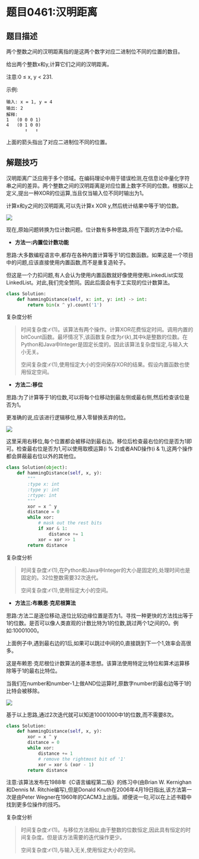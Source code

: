 # 题目0461:汉明距离
## 题目描述

两个整数之间的汉明距离指的是这两个数字对应二进制位不同的位置的数目。

给出两个整数x和y,计算它们之间的汉明距离。

注意:0 ≤ x, y < 231.

示例:

```
输入: x = 1, y = 4
输出: 2
解释:
1   (0 0 0 1)
4   (0 1 0 0)
       ↑   ↑
```

上面的箭头指出了对应二进制位不同的位置。

## 解题技巧

汉明距离广泛应用于多个领域。在编码理论中用于错误检测,在信息论中量化字符串之间的差异。两个整数之间的汉明距离是对应位置上数字不同的位数。根据以上定义,提出一种XOR的位运算,当且仅当输入位不同时输出为1。

计算x和y之间的汉明距离,可以先计算x XOR y,然后统计结果中等于1的位数。

![](http://pic.leetcode-cn.com/Figures/461/461_XOR.png)

现在,原始问题转换为位计数问题。位计数有多种思路,将在下面的方法中介绍。

* **方法一:内置位计数功能**

思路:大多数编程语言中,都存在各种内置计算等于1的位数函数。如果这是一个项目中的问题,应该直接使用内置函数,而不是重复造轮子。

但这是一个力扣问题,有人会认为使用内置函数就好像使用使用LinkedList实现LinkedList。对此,我们完全赞同。因此后面会有手工实现的位计数算法。

```python
class Solution:
    def hammingDistance(self, x: int, y: int) -> int:
        return bin(x ^ y).count('1')
```

复杂度分析

> 时间复杂度:$\mathcal{O}(1)$。该算法有两个操作。计算XOR花费恒定时间。调用内置的bitCount函数。最坏情况下,该函数复杂度为$\mathcal{O}(k)$,其中k是整数的位数。在Python和Java中Integer是固定长度的。因此该算法复杂度恒定,与输入大小无关。
>
> 空间复杂度:$\mathcal{O}(1)$,使用恒定大小的空间保存XOR的结果。假设内置函数也使用恒定空间。

* **方法二:移位**

思路:为了计算等于1的位数,可以将每个位移动到最左侧或最右侧,然后检查该位是否为1。

更准确的说,应该进行逻辑移位,移入零替换丢弃的位。

![](http://pic.leetcode-cn.com/Figures/461/461_shift.png)

这里采用右移位,每个位置都会被移动到最右边。移位后检查最右位的位是否为1即可。检查最右位是否为1,可以使用取模运算(i % 2)或者AND操作(i & 1),这两个操作都会屏蔽最右位以外的其他位。

```python
class Solution(object):
    def hammingDistance(self, x, y):
        """
        :type x: int
        :type y: int
        :rtype: int
        """
        xor = x ^ y
        distance = 0
        while xor:
            # mask out the rest bits
            if xor & 1:
                distance += 1
            xor = xor >> 1
        return distance
```

复杂度分析

> 时间复杂度:$\mathcal{O}(1)$,在Python和Java中Integer的大小是固定的,处理时间也是固定的。32位整数需要32次迭代。
> 
> 空间复杂度:$\mathcal{O}(1)$,使用恒定大小的空间。

* **方法三:布赖恩·克尼根算法**

思路:方法二是逐位移动,逐位比较边缘位置是否为1。寻找一种更快的方法找出等于1的位数。是否可以像人类直观的计数比特为1的位数,跳过两个1之间的0。例如:10001000。

上面例子中,遇到最右边的1后,如果可以跳过中间的0,直接跳到下一个1,效率会高很多。

这是布赖恩·克尼根位计数算法的基本思想。该算法使用特定比特位和算术运算移除等于1的最右比特位。

当我们在number和number-1上做AND位运算时,原数字number的最右边等于1的比特会被移除。

![](http://pic.leetcode-cn.com/Figures/461/461_brian.png)

基于以上思路,通过2次迭代就可以知道10001000中1的位数,而不需要8次。

```python
class Solution:
    def hammingDistance(self, x, y):
        xor = x ^ y
        distance = 0
        while xor:
            distance += 1
            # remove the rightmost bit of '1'
            xor = xor & (xor - 1)
        return distance
```

注意:该算法发布在1988年《C语言编程第二版》的练习中(由Brian W. Kernighan和Dennis M. Ritchie编写),但是Donald Knuth在2006年4月19日指出,该方法第一次是由Peter Wegner在1960年的CACM3上出版。顺便说一句,可以在上述书籍中找到更多位操作的技巧。

复杂度分析

> 时间复杂度:$\mathcal{O}(1)$。与移位方法相似,由于整数的位数恒定,因此具有恒定的时间复杂度。但是该方法需要的迭代操作更少。
> 
> 空间复杂度:$\mathcal{O}(1)$,与输入无关,使用恒定大小的空间。
